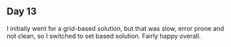 ## Day 13

I initially went for a grid-based solution, but that was slow, error prone and
not clean, so I switched to set based solution. Fairly happy overall.
